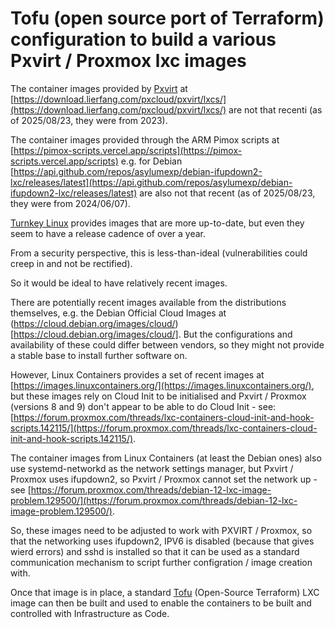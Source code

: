 # Tofu (open source port of Terraform) configuration to build a various Pxvirt / Proxmox lxc images

The container images provided by [Pxvirt](https://github.com/jiangcuo/pxvirt/tree/pxvirt) at [https://download.lierfang.com/pxcloud/pxvirt/lxcs/](https://download.lierfang.com/pxcloud/pxvirt/lxcs/) are not that recenti (as of 2025/08/23, they were from 2023). 

The container images provided through the ARM Pimox scripts at [https://pimox-scripts.vercel.app/scripts](https://pimox-scripts.vercel.app/scripts) e.g. for Debian [https://api.github.com/repos/asylumexp/debian-ifupdown2-lxc/releases/latest](https://api.github.com/repos/asylumexp/debian-ifupdown2-lxc/releases/latest) are also not that recent (as of 2025/08/23, they were from 2024/06/07).

[Turnkey Linux](https://www.turnkeylinux.org/) provides images that are more up-to-date, but even they seem to have a release cadence of over a year.

From a security perspective, this is less-than-ideal (vulnerabilities could creep in and not be rectified).

So it would be ideal to have relatively recent images.

There are potentially recent images available from the distributions themselves, e.g. the Debian Official Cloud Images at (https://cloud.debian.org/images/cloud/)[https://cloud.debian.org/images/cloud/]. But the configurations and availability of these could differ between vendors, so they might not provide a stable base to install further software on.

However, Linux Containers provides a set of recent images at
[https://images.linuxcontainers.org/](https://images.linuxcontainers.org/),
but these images rely on Cloud Init to be initialised and Pxvirt / Proxmox (versions 8 and 9) don't appear to be able to do Cloud Init - see: [https://forum.proxmox.com/threads/lxc-containers-cloud-init-and-hook-scripts.142115/](https://forum.proxmox.com/threads/lxc-containers-cloud-init-and-hook-scripts.142115/).

The container images from Linux Containers (at least the Debian ones) also use systemd-networkd as the network settings manager, but Pxvirt / Proxmox uses ifupdown2, so Pxvirt / Proxmox cannot set the network up - see [https://forum.proxmox.com/threads/debian-12-lxc-image-problem.129500/](https://forum.proxmox.com/threads/debian-12-lxc-image-problem.129500/).


So, these images need to be adjusted to work with PXVIRT / Proxmox, so that the networking uses ifupdown2, IPV6 is disabled (because that gives wierd errors) and sshd is installed so that it can be used as a standard communication mechanism to script further configration / image creation with.

Once that image is in place, a standard [Tofu](https://opentofu.org/) (Open-Source Terraform) LXC image can then be built and used to enable the containers to be built and controlled with Infrastructure as Code.
